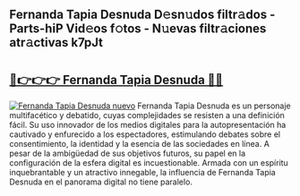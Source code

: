 ## Fernanda Tapia Desnuda D𝚎sn𝚞dos filtr𝚊dos - Parts-hiP Vid𝚎os f𝚘tos - N𝚞evas filtr𝚊ciones atr𝚊ctivas k7pJt

# <h2><a href="http://mb5ogio.tromn.icu/?c=Fernanda+Tapia+Desnuda">🔗👉👉👉 Fernanda Tapia Desnuda 🔗🔗</a></h2>

[![Fernanda Tapia Desnuda nuevo](https://i.imgur.com/pEAQMta.gif)](http://mb5ogio.tromn.icu/?c=Fernanda+Tapia+Desnuda)
Fernanda Tapia Desnuda es un personaje multifacético y debatido, cuyas complejidades se resisten a una definición fácil.  Su uso innovador de los medios digitales para la autopresentación ha cautivado y enfurecido a los espectadores, estimulando debates sobre el consentimiento, la identidad y la esencia de las sociedades en línea. A pesar de la ambigüedad de sus objetivos futuros, su papel en la configuración de la esfera digital es incuestionable. Armada con un espíritu inquebrantable y un atractivo innegable, la influencia de Fernanda Tapia Desnuda en el panorama digital no tiene paralelo.
